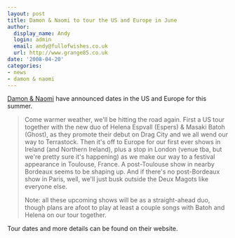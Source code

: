 ```yaml
---
layout: post
title: Damon & Naomi to tour the US and Europe in June
author:
  display_name: Andy
  login: admin
  email: andy@fullofwishes.co.uk
  url: http://www.grange85.co.uk
date: '2008-04-20'
categories:
- news
- damon & naomi
---
```

<p><a href="http://www.damonandnaomi.com/">Damon & Naomi</a> have  announced dates in the US and Europe for this summer. </p>
<blockquote><p>Come warmer weather, we'll be hitting the road again. First a US tour together with the new duo of Helena Espvall (Espers) & Masaki Batoh (Ghost), as they promote their debut on Drag City and we all wend our way to Terrastock. Then it's off to Europe for our first ever shows in Ireland (and Northern Ireland), plus a stop in London (venue tba, but we're pretty sure it's happening) as we make our way to a festival appearance in Toulouse, France. A post-Toulouse show in nearby Bordeaux seems to be shaping up. And if there's no post-Bordeaux show in Paris, well, we'll just busk outside the Deux Magots like everyone else.</p>
<p>Note: all these upcoming shows will be as a straight-ahead duo, though plans are afoot to play at least a couple songs with Batoh and Helena on our tour together.</p>
</blockquote>
<p>Tour dates and more details can be found on their website.</p>
